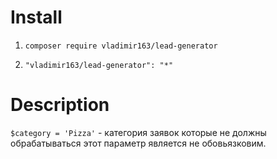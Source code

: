 # Install

1. `composer require vladimir163/lead-generator`

2. `"vladimir163/lead-generator": "*"`

# Description
`$category = 'Pizza'` - категория заявок которые не должны обрабатываться этот параметр является не обовьязковим. 